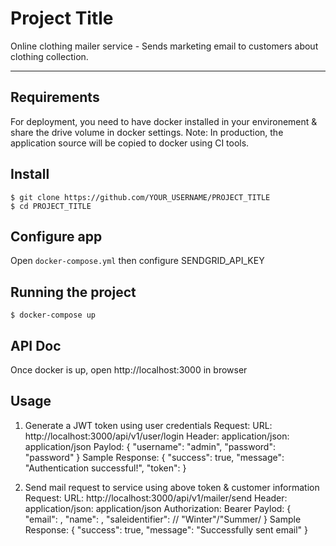 # Project Title

Online clothing mailer service - Sends marketing email to customers about clothing collection.

---
## Requirements

For deployment, you need to have docker installed in your environement & share the drive volume in docker settings.
Note: In production, the application source will be copied to docker using CI tools.

## Install

    $ git clone https://github.com/YOUR_USERNAME/PROJECT_TITLE
    $ cd PROJECT_TITLE

## Configure app

Open `docker-compose.yml` then configure SENDGRID_API_KEY

## Running the project

    $ docker-compose up

## API Doc

Once docker is up, open http://localhost:3000 in browser

## Usage

1. Generate a JWT token using user credentials
    Request:
        URL: 
            http://localhost:3000/api/v1/user/login
        Header:
            application/json: application/json
        Paylod:
            {
                "username": "admin",
                "password": "password"
            }
    Sample Response:
    {
        "success": true,
        "message": "Authentication successful!",
        "token": <token>
    }

2. Send mail request to service using above token & customer information
    Request:
        URL: 
            http://localhost:3000/api/v1/mailer/send
        Header:
            application/json: application/json
            Authorization: Bearer <token>
        Paylod:
            {
                "email": <email>,
                "name": <display name>,
                "saleidentifier": <season> // "Winter"/"Summer/
            }
    Sample Response:
    {
        "success": true,
        "message": "Successfully sent email"
    }